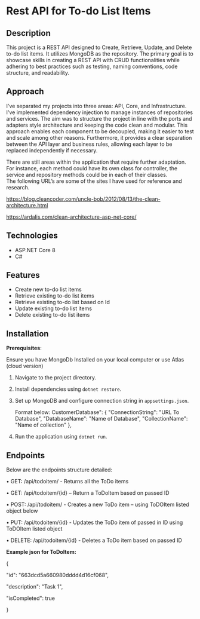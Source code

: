 # Rest API for To-do List Items

## Description

This project is a REST API designed to Create, Retrieve, Update, and Delete to-do list items. It utilizes MongoDB as the repository. The primary goal is to showcase skills in creating a REST API with CRUD functionalities while adhering to best practices such as testing, naming conventions, code structure, and readability.

## Approach
I've separated my projects into three areas: API, Core, and Infrastructure. I've implemented dependency injection to manage instances of repositories and services. The aim was to structure the project in line with the ports and adapters style architecture and keeping the code clean and modular. This approach enables each component to be decoupled, making it easier to test and scale among other reasons.  Furthermore, it provides a clear separation between the API layer and business rules, allowing each layer to be replaced independently if necessary.

There are still areas within the application that require further adaptation. For instance, each method could  have its own class for controller, the service and repository methods could be in each of their classes.  
The following URL’s are some of the sites I have used for reference and research.

https://blog.cleancoder.com/uncle-bob/2012/08/13/the-clean-architecture.html

https://ardalis.com/clean-architecture-asp-net-core/

## Technologies

- ASP.NET Core 8
- C#

## Features

- Create new to-do list items
- Retrieve existing to-do list items
- Retrieve existing to-do list based on Id
- Update existing to-do list items
- Delete existing to-do list items

## Installation

**Prerequisites**:

Ensure you have MongoDb Installed on your local computer or use Atlas (cloud version)

1. Navigate to the project directory.
   
2. Install dependencies using `dotnet restore`.
   
3. Set up MongoDB and configure connection string in `appsettings.json`.
  
   Format below:
CustomerDatabase": {
    "ConnectionString": "URL To Database",
    "DatabaseName": "Name of Database",
    "CollectionName": "Name of collection"
  },

4. Run the application using `dotnet run`.

## Endpoints

Below are the endpoints structure detailed:

•	GET: /api/todoitem/   - Returns all the ToDo items

•	GET: /api/todoitem/{id} – Return a ToDoItem based on passed ID

•	POST: /api/todoitem/ - Creates a new ToDo item – using ToDOItem listed object below 

•	PUT:  /api/todoitem/{id}    - Updates the ToDo item of passed in ID using ToDOItem listed object

•	DELETE:  /api/todoitem/{id}    - Deletes a ToDo item based on passed ID  



**Example json for ToDoItem:**


{ 

   "id": "663dcd5a660980dddd4d16cf068",
   
   "description": "Task 1",
   
   "isCompleted": true
   
} 










